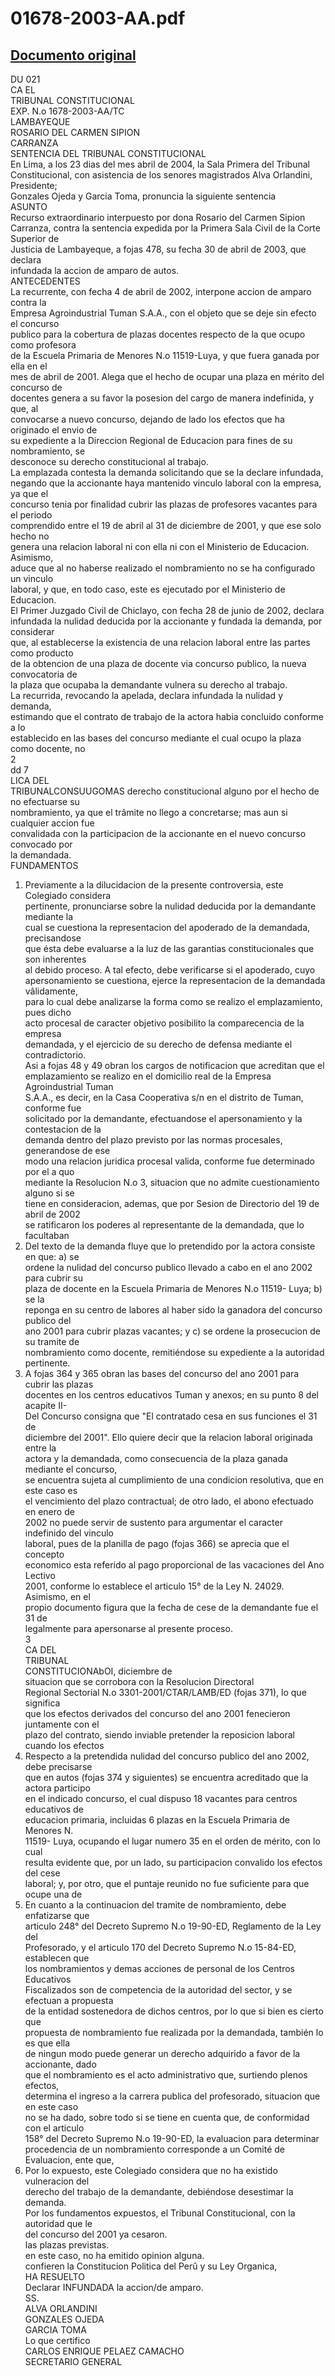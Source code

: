 
01678-2003-AA.pdf
=================
  
[Documento original](https://tc.gob.pe/jurisprudencia/2004/01678-2003-AA.pdf)  
---  
DU 021  
CA EL  
TRIBUNAL CONSTITUCIONAL  
EXP. N.o 1678-2003-AA/TC  
LAMBAYEQUE  
ROSARIO DEL CARMEN SIPION  
CARRANZA  
SENTENCIA DEL TRIBUNAL CONSTITUCIONAL  
En Lima, a los 23 dias del mes abril de 2004, la Sala Primera del Tribunal  
Constitucional, con asistencia de los senores magistrados Alva Orlandini, Presidente;  
Gonzales Ojeda y Garcia Toma, pronuncia la siguiente sentencia  
ASUNTO  
Recurso extraordinario interpuesto por dona Rosario del Carmen Sipion  
Carranza, contra la sentencia expedida por la Primera Sala Civil de la Corte Superior de  
Justicia de Lambayeque, a fojas 478, su fecha 30 de abril de 2003, que declara  
infundada la accion de amparo de autos.  
ANTECEDENTES  
La recurrente, con fecha 4 de abril de 2002, interpone accion de amparo contra la  
Empresa Agroindustrial Tuman S.A.A., con el objeto que se deje sin efecto el concurso  
publico para la cobertura de plazas docentes respecto de la que ocupo como profesora  
de la Escuela Primaria de Menores N.o 11519-Luya, y que fuera ganada por ella en el  
mes de abril de 2001. Alega que el hecho de ocupar una plaza en mérito del concurso de  
docentes genera a su favor la posesion del cargo de manera indefinida, y que, al  
convocarse a nuevo concurso, dejando de lado los efectos que ha originado el envio de  
su expediente a la Direccion Regional de Educacion para fines de su nombramiento, se  
desconoce su derecho constitucional al trabajo.  
La emplazada contesta la demanda solicitando que se la declare infundada,  
negando que la accionante haya mantenido vinculo laboral con la empresa, ya que el  
concurso tenia por finalidad cubrir las plazas de profesores vacantes para el periodo  
comprendido entre el 19 de abril al 31 de diciembre de 2001, y que ese solo hecho no  
genera una relacion laboral ni con ella ni con el Ministerio de Educacion. Asimismo,  
aduce que al no haberse realizado el nombramiento no se ha configurado un vinculo  
laboral, y que, en todo caso, este es ejecutado por el Ministerio de Educacion.  
El Primer Juzgado Civil de Chiclayo, con fecha 28 de junio de 2002, declara  
infundada la nulidad deducida por la accionante y fundada la demanda, por considerar  
que, al establecerse la existencia de una relacion laboral entre las partes como producto  
de la obtencion de una plaza de docente via concurso publico, la nueva convocatoria de  
la plaza que ocupaba la demandante vulnera su derecho al trabajo.  
La recurrida, revocando la apelada, declara infundada la nulidad y demanda,  
estimando que el contrato de trabajo de la actora habia concluido conforme a lo  
establecido en las bases del concurso mediante el cual ocupo la plaza como docente, no  
2  
dd 7  
LICA DEL  
TRIBUNALCONSUUGOMAS derecho constitucional alguno por el hecho de no efectuarse su  
nombramiento, ya que el trâmite no llego a concretarse; mas aun si cualquier accion fue  
convalidada con la participacion de la accionante en el nuevo concurso convocado por  
la demandada.  
FUNDAMENTOS  
1. Previamente a la dilucidacion de la presente controversia, este Colegiado considera  
pertinente, pronunciarse sobre la nulidad deducida por la demandante mediante la  
cual se cuestiona la representacion del apoderado de la demandada, precisandose  
que ésta debe evaluarse a la luz de las garantias constitucionales que son inherentes  
al debido proceso. A tal efecto, debe verificarse si el apoderado, cuyo  
apersonamiento se cuestiona, ejerce la representacion de la demandada vâlidamente,  
para lo cual debe analizarse la forma como se realizo el emplazamiento, pues dicho  
acto procesal de caracter objetivo posibilito la comparecencia de la empresa  
demandada, y el ejercicio de su derecho de defensa mediante el contradictorio.  
Asi a fojas 48 y 49 obran los cargos de notificacion que acreditan que el  
emplazamiento se realizo en el domicilio real de la Empresa Agroindustrial Tuman  
S.A.A., es decir, en la Casa Cooperativa s/n en el distrito de Tuman, conforme fue  
solicitado por la demandante, efectuandose el apersonamiento y la contestacion de la  
demanda dentro del plazo previsto por las normas procesales, generandose de ese  
modo una relacion juridica procesal valida, conforme fue determinado por el a quo  
mediante la Resolucion N.o 3, situacion que no admite cuestionamiento alguno si se  
tiene en consideracion, ademas, que por Sesion de Directorio del 19 de abril de 2002  
se ratificaron los poderes al representante de la demandada, que lo facultaban  
2. Del texto de la demanda fluye que lo pretendido por la actora consiste en que: a) se  
ordene la nulidad del concurso publico llevado a cabo en el ano 2002 para cubrir su  
plaza de docente en la Escuela Primaria de Menores N.o 11519- Luya; b) se la  
reponga en su centro de labores al haber sido la ganadora del concurso publico del  
ano 2001 para cubrir plazas vacantes; y c) se ordene la prosecucion de su tramite de  
nombramiento como docente, remitiéndose su expediente a la autoridad pertinente.  
3. A fojas 364 y 365 obran las bases del concurso del ano 2001 para cubrir las plazas  
docentes en los centros educativos Tuman y anexos; en su punto 8 del acapite II-  
Del Concurso consigna que "El contratado cesa en sus funciones el 31 de  
diciembre del 2001". Ello quiere decir que la relacion laboral originada entre la  
actora y la demandada, como consecuencia de la plaza ganada mediante el concurso,  
se encuentra sujeta al cumplimiento de una condicion resolutiva, que en este caso es  
el vencimiento del plazo contractual; de otro lado, el abono efectuado en enero de  
2002 no puede servir de sustento para argumentar el caracter indefinido del vinculo  
laboral, pues de la planilla de pago (fojas 366) se aprecia que el concepto  
economico esta referido al pago proporcional de las vacaciones del Ano Lectivo  
2001, conforme lo establece el articulo 15° de la Ley N. 24029. Asimismo, en el  
propio documento figura que la fecha de cese de la demandante fue el 31 de  
legalmente para apersonarse al presente proceso.  
3  
CA DEL  
TRIBUNAL  
CONSTITUCIONAbOI, diciembre de  
situacion que se corrobora con la Resolucion Directoral  
Regional Sectorial N.o 3301-2001/CTAR/LAMB/ED (fojas 371), lo que significa  
que los efectos derivados del concurso del ano 2001 fenecieron juntamente con el  
plazo del contrato, siendo inviable pretender la reposicion laboral cuando los efectos  
4. Respecto a la pretendida nulidad del concurso publico del ano 2002, debe precisarse  
que en autos (fojas 374 y siguientes) se encuentra acreditado que la actora participo  
en el indicado concurso, el cual dispuso 18 vacantes para centros educativos de  
educacion primaria, incluidas 6 plazas en la Escuela Primaria de Menores N.  
11519- Luya, ocupando el lugar numero 35 en el orden de mérito, con lo cual  
resulta evidente que, por un lado, su participacion convalido los efectos del cese  
laboral; y, por otro, que el puntaje reunido no fue suficiente para que ocupe una de  
5. En cuanto a la continuacion del tramite de nombramiento, debe enfatizarse que  
articulo 248° del Decreto Supremo N.o 19-90-ED, Reglamento de la Ley del  
Profesorado, y el articulo 170 del Decreto Supremo N.o 15-84-ED, establecen que  
los nombramientos y demas acciones de personal de los Centros Educativos  
Fiscalizados son de competencia de la autoridad del sector, y se efectuan a propuesta  
de la entidad sostenedora de dichos centros, por lo que si bien es cierto que  
propuesta de nombramiento fue realizada por la demandada, también lo es que ella  
de ningun modo puede generar un derecho adquirido a favor de la accionante, dado  
que el nombramiento es el acto administrativo que, surtiendo plenos efectos,  
determina el ingreso a la carrera publica del profesorado, situacion que en este caso  
no se ha dado, sobre todo si se tiene en cuenta que, de conformidad con el articulo  
158° del Decreto Supremo N.o 19-90-ED, la evaluacion para determinar  
procedencia de un nombramiento corresponde a un Comité de Evaluacion, ente que,  
6. Por lo expuesto, este Colegiado considera que no ha existido vulneracion del  
derecho del trabajo de la demandante, debiéndose desestimar la demanda.  
Por los fundamentos expuestos, el Tribunal Constitucional, con la autoridad que le  
del concurso del 2001 ya cesaron.  
las plazas previstas.  
en este caso, no ha emitido opinion alguna.  
confieren la Constitucion Politica del Perû y su Ley Organica,  
HA RESUELTO  
Declarar INFUNDADA la accion/de amparo.  
SS.  
ALVA ORLANDINI  
GONZALES OJEDA  
GARCIA TOMA  
Lo que certifico  
CARLOS ENRIQUE PELAEZ CAMACHO  
SECRETARIO GENERAL